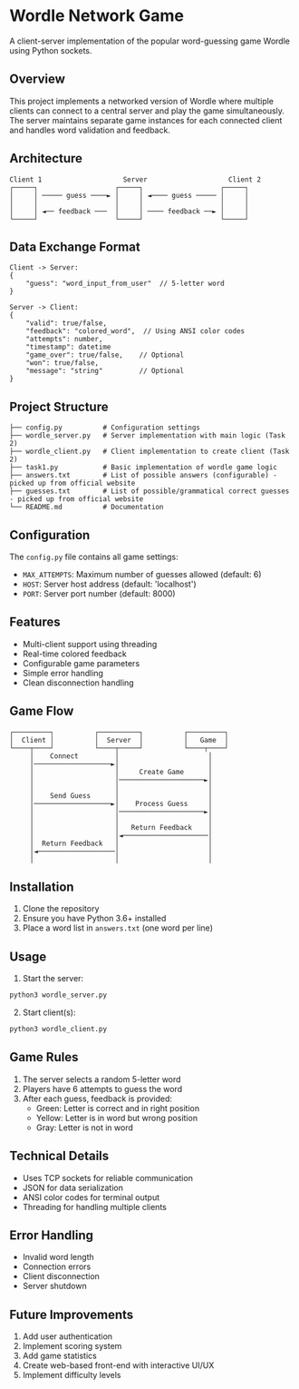 # Wordle Network Game

A client-server implementation of the popular word-guessing game Wordle using Python sockets.

## Overview

This project implements a networked version of Wordle where multiple clients can connect to a central server and play the game simultaneously. The server maintains separate game instances for each connected client and handles word validation and feedback.

## Architecture

```
Client 1                    Server                    Client 2
┌─────┐                   ┌─────┐                   ┌─────┐
│     │ ───── guess ────► │     │ ◄──── guess ───── │     │
│     │                   │     │                   │     │
│     │ ◄── feedback ───  │     │ ──── feedback ──► │     │
└─────┘                   └─────┘                   └─────┘
```

## Data Exchange Format

```
Client -> Server:
{
    "guess": "word_input_from_user"  // 5-letter word
}

Server -> Client:
{
    "valid": true/false,
    "feedback": "colored_word",  // Using ANSI color codes
    "attempts": number,
    "timestamp": datetime
    "game_over": true/false,    // Optional
    "won": true/false,
    "message": "string"         // Optional
}
```

## Project Structure

```
├── config.py          # Configuration settings
├── wordle_server.py   # Server implementation with main logic (Task 2)
├── wordle_client.py   # Client implementation to create client (Task 2)
├── task1.py           # Basic implementation of wordle game logic
├── answers.txt        # List of possible answers (configurable) - picked up from official website
├── guesses.txt        # List of possible/grammatical correct guesses - picked up from official website
└── README.md          # Documentation 
```

## Configuration

The `config.py` file contains all game settings:
- `MAX_ATTEMPTS`: Maximum number of guesses allowed (default: 6)
- `HOST`: Server host address (default: 'localhost')
- `PORT`: Server port number (default: 8000)

## Features

- Multi-client support using threading
- Real-time colored feedback
- Configurable game parameters
- Simple error handling
- Clean disconnection handling

## Game Flow

```
┌─────────┐          ┌──────────┐          ┌─────────┐
│  Client │          │  Server  │          │   Game  │
└────┬────┘          └────┬─────┘          └────┬────┘
     │    Connect         │                      │
     │───────────────────►│                      │
     │                    │     Create Game      │
     │                    │─────────────────────►│
     │                    │                      │
     │    Send Guess      │                      │
     │───────────────────►│    Process Guess     │
     │                    │─────────────────────►│
     │                    │                      │
     │                    │   Return Feedback    │
     │                    │◄─────────────────────│
     │  Return Feedback   │                      │
     │◄───────────────────│                      │
     │                    │                      │
```

## Installation

1. Clone the repository
2. Ensure you have Python 3.6+ installed
3. Place a word list in `answers.txt` (one word per line)

## Usage

1. Start the server:
```bash
python3 wordle_server.py
```

2. Start client(s):
```bash
python3 wordle_client.py
```

## Game Rules

1. The server selects a random 5-letter word
2. Players have 6 attempts to guess the word
3. After each guess, feedback is provided:
   - Green: Letter is correct and in right position
   - Yellow: Letter is in word but wrong position
   - Gray: Letter is not in word

## Technical Details

- Uses TCP sockets for reliable communication
- JSON for data serialization
- ANSI color codes for terminal output
- Threading for handling multiple clients

## Error Handling

- Invalid word length
- Connection errors
- Client disconnection
- Server shutdown

## Future Improvements

1. Add user authentication
2. Implement scoring system
3. Add game statistics
4. Create web-based front-end with interactive UI/UX
6. Implement difficulty levels